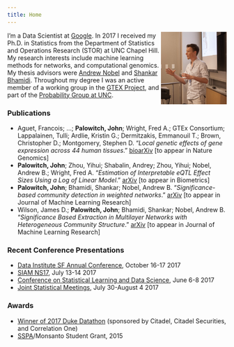 ```yaml
---
title: Home
---
```


<img src="me_presenting.jpeg" style="max-width:30%;min-width:120px;float:right;" alt="Explaining how Chinese bitcoin hackers will rule the world with quantum computing through the dark web" />

I’m a Data Scientist at [Google](http://hooli.com/). In 2017 I received my Ph.D. in Statistics from the Department of Statistics and Operations Research (STOR) at UNC Chapel Hill. My research interests include machine learning methods for networks, and computational genomics. My thesis advisors were [Andrew Nobel](http://nobel.web.unc.edu/) and [Shankar Bhamidi](http://shankarbhamidi.web.unc.edu/). Throughout my degree I was an active member of a working group in the [GTEX Project](https://commonfund.nih.gov/GTEx), and part of the [Probability Group at UNC](http://probabilitygroup.web.unc.edu/).

### Publications

* Aguet, Francois; …; __Palowitch, John__; Wright, Fred A.; GTEx Consortium; Lappalainen, Tulli; Ardlie, Kristin G.; Dermitzakis, Emmanouil T.; Brown, Christopher D.; Montgomery, Stephen D. “*Local genetic effects of gene expression across 44 human tissues*.” [bioarXiv](http://www.biorxiv.org/content/early/2016/09/09/074450) [to appear in Nature Genomics]
* __Palowitch, John__; Zhou, Yihui; Shabalin, Andrey; Zhou, Yihui; Nobel, Andrew B.; Wright, Fred A. “*Estimation of Interpretable eQTL Effect Sizes Using a Log of Linear Model*.” [arXiv](https://arxiv.org/abs/1605.08799) [to appear in Biometrics]
* __Palowitch, John__; Bhamidi, Shankar; Nobel, Andrew B. “*Significance-based community detection in weighted networks*.” [arXiv](https://arxiv.org/abs/1601.05630) [to appear in Journal of Machine Learning Research]
* Wilson, James D.; __Palowitch, John__; Bhamidi, Shankar; Nobel, Andrew B. “*Significance Based Extraction in Multilayer Networks with Heterogeneous Community Structure*.” [arXiv](https://arxiv.org/abs/1610.06511) [to appear in Journal of Machine Learning Research]

### Recent Conference Presentations

* [Data Institute SF Annual Conference](http://www.sfdatainstitute.org/conference.html), October 16-17 2017
* [SIAM NS17](http://www.siam.org/meetings/ns17/), July 13-14 2017
* [Conference on Statistical Learning and Data Science](http://www.unc.edu/~yfliu/sldm2016/index.html), June 6-8 2017
* [Joint Statistical Meetings](https://www.amstat.org/meetings/jsm/2016/), July 30-August 4 2017

### Awards

* [Winner of 2017 Duke Datathon](http://www.dailytarheel.com/article/2017/04/unc-team-wins-20000-and-a-chance-at-a-job-from-datathon) (sponsored by Citadel, Citadel Securities, and Correlation One)
* [SSPA](http://community.amstat.org/sspa/home)/Monsanto Student Grant, 2015

